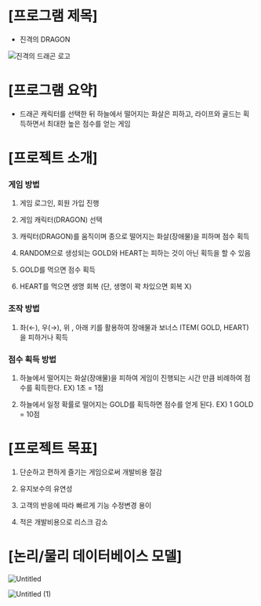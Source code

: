 # [프로그램 제목]


- 진격의 DRAGON


![진격의 드래곤 로고](https://user-images.githubusercontent.com/121847260/222628042-7989cfa4-c8d2-4373-9d7a-dbaa8006d492.png)




# [프로그램 요약]


- 드래곤 캐릭터를 선택한 뒤 하늘에서 떨어지는 화살은 피하고, 라이프와 골드는 획득하면서 최대한 높은 점수를 얻는 게임




# [프로젝트 소개]


### 게임 방법


1. 게임 로그인, 회원 가입 진행


2. 게임 캐릭터(DRAGON) 선택


3. 캐릭터(DRAGON)를 움직이며 종으로 떨어지는 화살(장애물)을 피하며 점수 획득


4. RANDOM으로 생성되는 GOLD와 HEART는 피하는 것이 아닌 획득을 할 수 있음


5. GOLD를 먹으면 점수 획득


6. HEART를 먹으면 생명 회복 (단, 생명이 꽉 차있으면 회복 X)




### 조작 방법


1. 좌(←), 우(→), 위 , 아래 키를 활용하여 장애물과 보너스 ITEM( GOLD, HEART) 을 피하거나 획득




### 점수 획득 방법


1. 하늘에서 떨어지는 화살(장애물)을 피하여 게임이 진행되는 시간 만큼 비례하여 점수를 획득한다. EX) 1초 = 1점


2. 하늘에서 일정 확률로 떨어지는 GOLD를 획득하면 점수를 얻게 된다. EX) 1 GOLD = 10점




# [프로젝트 목표]


1. 단순하고 편하게 즐기는 게임으로써 개발비용 절감


2. 유지보수의 유연성


3. 고객의 반응에 따라 빠르게 기능 수정변경 용이


4. 적은 개발비용으로 리스크 감소




# [논리/물리 데이터베이스 모델]


![Untitled](https://user-images.githubusercontent.com/121847260/222627931-20c6ae80-857d-4793-973c-0bb60e368fd4.png)


![Untitled (1)](https://user-images.githubusercontent.com/121847260/222627950-7d7b2c5c-a5e3-419d-a034-547c29bcdfe5.png)

